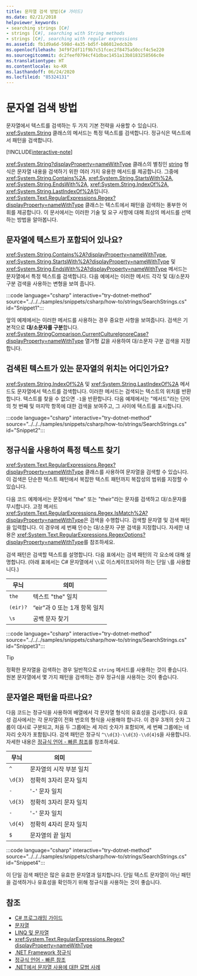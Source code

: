 ```yaml
---
title: 문자열 검색 방법(C# 가이드)
ms.date: 02/21/2018
helpviewer_keywords:
- searching strings [C#]
- strings [C#], searching with String methods
- strings [C#], searching with regular expressions
ms.assetid: fb1d9a6d-598d-4a35-bd5f-b86012edcb2b
ms.openlocfilehash: 34f9f2df11f9b7c51fcec2f8475a50ccf4c5e220
ms.sourcegitcommit: dc2feef0794cf41dbac1451a13b8183258566c0e
ms.translationtype: HT
ms.contentlocale: ko-KR
ms.lasthandoff: 06/24/2020
ms.locfileid: "85324131"
---
```

# <a name="how-to-search-strings"></a>문자열 검색 방법

문자열에서 텍스트를 검색하는 두 가지 기본 전략을 사용할 수 있습니다. <xref:System.String> 클래스의 메서드는 특정 텍스트를 검색합니다. 정규식은 텍스트에서 패턴을 검색합니다.

[!INCLUDE[interactive-note](~/includes/csharp-interactive-note.md)]

<xref:System.String?displayProperty=nameWithType> 클래스의 별칭인 [string](../language-reference/builtin-types/reference-types.md#the-string-type) 형식은 문자열 내용을 검색하기 위한 여러 가지 유용한 메서드를 제공합니다. 그중에 <xref:System.String.Contains%2A>, <xref:System.String.StartsWith%2A>, <xref:System.String.EndsWith%2A>, <xref:System.String.IndexOf%2A>, <xref:System.String.LastIndexOf%2A>입니다. <xref:System.Text.RegularExpressions.Regex?displayProperty=nameWithType> 클래스는 텍스트에서 패턴을 검색하는 풍부한 어휘를 제공합니다. 이 문서에서는 이러한 기술 및 요구 사항에 대해 최상의 메서드를 선택하는 방법을 알아봅니다.

## <a name="does-a-string-contain-text"></a>문자열에 텍스트가 포함되어 있나요?

<xref:System.String.Contains%2A?displayProperty=nameWithType>, <xref:System.String.StartsWith%2A?displayProperty=nameWithType> 및 <xref:System.String.EndsWith%2A?displayProperty=nameWithType> 메서드는 문자열에서 특정 텍스트를 검색합니다. 다음 예에서는 이러한 메서드 각각 및 대/소문자 구분 검색을 사용하는 변형을 보여 줍니다.

:::code language="csharp" interactive="try-dotnet-method" source="../../../samples/snippets/csharp/how-to/strings/SearchStrings.cs" id="Snippet1":::

앞의 예제에서는 이러한 메서드를 사용하는 경우 중요한 사항을 보여줍니다. 검색은 기본적으로 **대/소문자를 구분**합니다. <xref:System.StringComparison.CurrentCultureIgnoreCase?displayProperty=nameWithType> 열거형 값을 사용하여 대/소문자 구분 검색을 지정합니다.

## <a name="where-does-the-sought-text-occur-in-a-string"></a>검색된 텍스트가 있는 문자열의 위치는 어디인가요?

<xref:System.String.IndexOf%2A> 및 <xref:System.String.LastIndexOf%2A> 메서드도 문자열에서 텍스트를 검색합니다. 이러한 메서드는 검색되는 텍스트의 위치를 반환합니다. 텍스트를 찾을 수 없으면 `-1`을 반환합니다. 다음 예제에서는 "메서드"라는 단어의 첫 번째 및 마지막 항목에 대한 검색을 보여주고, 그 사이에 텍스트를 표시합니다.

:::code language="csharp" interactive="try-dotnet-method" source="../../../samples/snippets/csharp/how-to/strings/SearchStrings.cs" id="Snippet2":::

## <a name="finding-specific-text-using-regular-expressions"></a>정규식을 사용하여 특정 텍스트 찾기

<xref:System.Text.RegularExpressions.Regex?displayProperty=nameWithType> 클래스를 사용하여 문자열을 검색할 수 있습니다. 이 검색은 단순한 텍스트 패턴에서 복잡한 텍스트 패턴까지 복잡성의 범위를 지정할 수 있습니다.

다음 코드 예제에서는 문장에서 "the" 또는 "their"라는 문자를 검색하고 대/소문자를 무시합니다. 고정 메서드 <xref:System.Text.RegularExpressions.Regex.IsMatch%2A?displayProperty=nameWithType>은 검색을 수행합니다. 검색할 문자열 및 검색 패턴을 입력합니다. 이 경우에 세 번째 인수는 대/소문자 구분 검색을 지정합니다. 자세한 내용은 <xref:System.Text.RegularExpressions.RegexOptions?displayProperty=nameWithType>를 참조하세요.

검색 패턴은 검색할 텍스트를 설명합니다. 다음 표에서는 검색 패턴의 각 요소에 대해 설명합니다. (아래 표에서는 C# 문자열에서 `\\`로 이스케이프되어야 하는 단일 `\`를 사용합니다.)

| 무늬  | 의미                          |
|----------|----------------------------------|
| `the`    | 텍스트 "the" 일치             |
| `(eir)?` | “eir”과 0 또는 1개 항목 일치 |
| `\s`     | 공백 문자 찾기    |

:::code language="csharp" interactive="try-dotnet-method" source="../../../samples/snippets/csharp/how-to/strings/SearchStrings.cs" id="Snippet3":::

> [!TIP]
> 정확한 문자열을 검색하는 경우 일반적으로 `string` 메서드를 사용하는 것이 좋습니다. 원본 문자열에서 몇 가지 패턴을 검색하는 경우 정규식을 사용하는 것이 좋습니다.

## <a name="does-a-string-follow-a-pattern"></a>문자열은 패턴을 따르나요?

다음 코드는 정규식을 사용하여 배열에서 각 문자열 형식의 유효성을 검사합니다. 유효성 검사에서는 각 문자열이 전화 번호의 형식을 사용해야 합니다. 이 경우 3개의 숫자 그룹이 대시로 구분되고, 처음 두 그룹에는 세 자리 숫자가 포함되며, 세 번째 그룹에는 네 자리 숫자가 포함됩니다. 검색 패턴은 정규식 `^\\d{3}-\\d{3}-\\d{4}$`을 사용합니다. 자세한 내용은 [정규식 언어 - 빠른 참조](../../standard/base-types/regular-expression-language-quick-reference.md)를 참조하세요.

| 무늬 | 의미                             |
|---------|-------------------------------------|
| `^`     | 문자열의 시작 부분 일치 |
| `\d{3}` | 정확히 3자리 문자 일치  |
| `-`     | '-' 문자 일치           |
| `\d{3}` | 정확히 3자리 문자 일치  |
| `-`     | '-' 문자 일치           |
| `\d{4}` | 정확히 4자리 문자 일치  |
| `$`     | 문자열의 끝 일치       |

:::code language="csharp" interactive="try-dotnet-method" source="../../../samples/snippets/csharp/how-to/strings/SearchStrings.cs" id="Snippet4":::

이 단일 검색 패턴은 많은 유효한 문자열과 일치합니다. 단일 텍스트 문자열이 아닌 패턴을 검색하거나 유효성을 확인하기 위해 정규식을 사용하는 것이 좋습니다.

## <a name="see-also"></a>참조

- [C# 프로그래밍 가이드](../programming-guide/index.md)
- [문자열](../programming-guide/strings/index.md)
- [LINQ 및 문자열](../programming-guide/concepts/linq/linq-and-strings.md)
- <xref:System.Text.RegularExpressions.Regex?displayProperty=nameWithType>
- [.NET Framework 정규식](../../standard/base-types/regular-expressions.md)
- [정규식 언어 - 빠른 참조](../../standard/base-types/regular-expression-language-quick-reference.md)
- [.NET에서 문자열 사용에 대한 모범 사례](../../standard/base-types/best-practices-strings.md)

